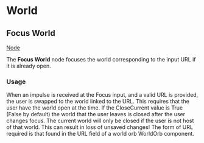 # World

<!-- panels:start -->
<!-- div:title-panel -->
## Focus World

<!-- div:right-panel -->
[Node](-/protoflux/_template/nodes/Root/World/README.md#ProtoFlux.Runtimes.Execution.Nodes.FrooxEngine.Worlds.FocusWorld ':include')

<!-- div:left-panel -->
The **Focus World** node focuses the world corresponding to the input URL if it is already open.

### Usage

When an impulse is received at the Focus input, and a valid URL is provided, the user is swapped to the world linked to the URL. This requires that the user have the world open at the time. If the CloseCurrent value is True (False by default) the world that the user leaves is closed after the user changes focus. The current world will only be closed if the user is not host of that world. This can result in loss of unsaved changes! The form of URL required is that found in the URL field of a world orb WorldOrb component.
<!-- panels:end -->
